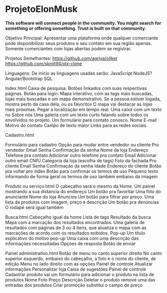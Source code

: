 # ProjetoElonMusk
<strong>This software will connect people in the community. You might search for something or offering something. Trust is built on that community. </strong>

Objetivo Principal:
	Apresentar uma plataforma onde qualquer comerciante pode disponibilizar seus produtos e seu contato em sua região apenas. Somente comerciantes com lojas abertas podem se registrar. 

Projetos Semelhantes:
	https://github.com/agriya/oliker
	https://github.com/skniit94/olx-clone

Linguagens:
De início as linguagens usadas serão: 
JavaScript
NodeJS?
Angular/Bootstrap
SQL

Index.html
Caixa de pesquisa.
Botões linkados com suas respectivas páginas.
Botão para login. 
Mapa interativo, com as tags mais buscadas, lojas mais buscadas e um mapa demonstrativo. 
Se a pessoa estiver logada, mostra perto da casa dela, ou os favoritos
O mapa vai destacar as lojas mais próximas.
Pegar a localização em tempo real. 
Uma caixa com um texto no Sobre nós
Uma galeria com um texto curto falando sobre todos os envolvidos no projeto.
Um formulário para contato conosco.
Nome
E-mail
Motivo do contato
Campo de texto maior
Links para as redes sociais.


Cadastro.html

Formulário para cadastro
Opção para mudar entre vendedor ou cliente
Pro vendedor
Email
Senha
Confirmação da senha
Nome da loja
Endereço
Telefone pra contato
Adicionar outro telefone pra contato
Email
Adicionar outro email
CNPJ
Categoria da loja (escolha de tags)
Foto da fachada
Pro cliente
Email
Senha
Confirmação da senha
Idade 
Endereço do cliente
Botão pra voltar pro index
Botão para confirmar os termos de uso
Pequeno texto informando de forma geral os termos de uso também embaixo da imagem

Produto ou serviço.html
O cabeçalho será o mesmo da Home.
Um painel mostrando a sua distancia do endereço
Um botão pra favoritar
Uma foto do anunciante
Nome do loja
Anuncios
Um botão para filtrar por preço.
Uma lista de produtos com imagem, preço e descrição
Um botão pra denúncias
O rodapé será igual também

Busca.html
Cabeçalho igual da home
Lista de tags
Resultado da busca
Mapa com a marcação dos resultados encontrados.
Uma galeria de resultados com páginas de 3 ou 4 itens, que atualiza o mapa com as marcações de acordo com os resultados exibidos.
Pop-up
Um título explicativo do motivo pop-up
Uma caixa com uma descrição das informações necessitadas
Opções de resposta
Botão de enviar

Painel administrativo.html
Botão de menu no canto superior direito
No canto superior esquerdo, embaixo do cabeçalho, a foto e o nome do cliente, de edição 
Menu no lado direito com as opções
Painel de controle
Atualizar informações
Personalizar loja
Caixa de sugestões
Painel de controle
Cadastrar produto vai um formulário para adicionar o produto na lista de produtos
Nome
Foto
Preço 
Descrição
Deletar o produto remove uma das entradas dos produtos
Criar promoção substitui o campo de preço 

